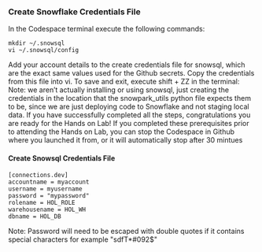 ### Create Snowflake Credentials File
In the Codespace terminal execute the following commands:
```
mkdir ~/.snowsql
vi ~/.snowsql/config
```

Add your account details to the create credentials file for snowsql, which are the exact same values used for the Github secrets. Copy the credentials from this file into vi. To save and exit, execute shift + ZZ in the terminal:
Note: we aren’t actually installing or using snowsql, just creating the credentials in the location that the snowpark_utils python file expects them to be, since we are just deploying code to Snowflake and not staging local data.
If you have successfully completed all the steps, congratulations you are ready for the Hands on Lab! If you completed these prerequisites prior to attending the Hands on Lab, you can stop the Codespace in Github where you launched it from, or it will automatically stop after 30 mintues

#### Create Snowsql Credentials File
```
[connections.dev]
accountname = myaccount
username = myusername
password = "mypassword"
rolename = HOL_ROLE
warehousename = HOL_WH
dbname = HOL_DB
```

Note: Password will need to be escaped with double quotes if it contains special characters for example "sdfT*#092$"
